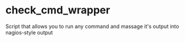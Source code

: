 # check_cmd_wrapper
Script that allows you to run any command and massage it's output into nagios-style output
